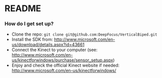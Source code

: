 # README #

### How do I get set up? ###

* Clone the repo: `git clone git@github.com:DeepFocus/VerticalBiped.git`
* Install the SDK from: http://www.microsoft.com/en-us/download/details.aspx?id=43661
* Connect the Kinect to your computer (see: http://www.microsoft.com/en-us/kinectforwindows/purchase/sensor_setup.aspx)
* Enjoy and check the official Kinect website if needed: http://www.microsoft.com/en-us/kinectforwindows/
